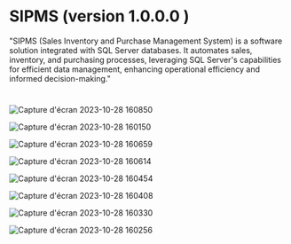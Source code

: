 # SIPMS (version 1.0.0.0 )

"SIPMS (Sales Inventory and Purchase Management System) is a software solution integrated with SQL Server databases. It automates sales, inventory, and purchasing processes, leveraging SQL Server's capabilities for efficient data management, enhancing operational efficiency and informed decision-making."

#

![Capture d'écran 2023-10-28 160850](https://github.com/slimaneda/SIPMS/assets/72896629/26a23ec3-6bef-4618-af47-2ed1f05d3408)


![Capture d'écran 2023-10-28 160150](https://github.com/slimaneda/SIPMS/assets/72896629/3590d0c4-d11c-4df2-a73f-f30127b94b36)


![Capture d'écran 2023-10-28 160659](https://github.com/slimaneda/SIPMS/assets/72896629/c24c7fb8-6a4f-42a7-8070-797931879b2c)

![Capture d'écran 2023-10-28 160614](https://github.com/slimaneda/SIPMS/assets/72896629/8b74ad40-48c2-40b2-86e3-41c6ccdcdcf0)

![Capture d'écran 2023-10-28 160454](https://github.com/slimaneda/SIPMS/assets/72896629/00a4245c-9697-434d-861c-85cb68b20491)

![Capture d'écran 2023-10-28 160408](https://github.com/slimaneda/SIPMS/assets/72896629/bb034f19-e6e7-41c8-bd47-45cb16b2fa41)

![Capture d'écran 2023-10-28 160330](https://github.com/slimaneda/SIPMS/assets/72896629/4dd9b918-c2b4-459b-a5a3-9c86b1a52a92)

![Capture d'écran 2023-10-28 160256](https://github.com/slimaneda/SIPMS/assets/72896629/4ee8d80d-2b34-4e07-a076-b39c977a7c72)


